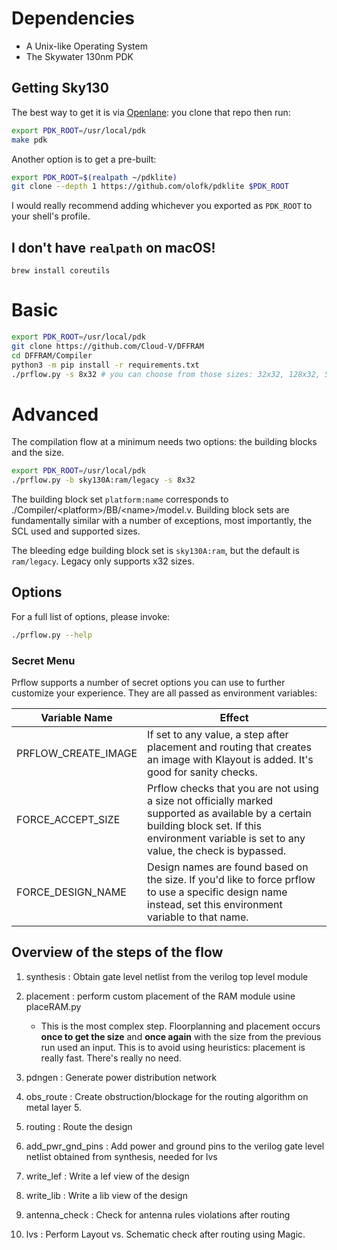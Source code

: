 # Dependencies
* A Unix-like Operating System
* The Skywater 130nm PDK

## Getting Sky130
The best way to get it is via [Openlane](https://github.com/The-OpenROAD-Project/OpenLane): you clone that repo then run:

```sh
export PDK_ROOT=/usr/local/pdk
make pdk
```

Another option is to get a pre-built:

```sh
export PDK_ROOT=$(realpath ~/pdklite)
git clone --depth 1 https://github.com/olofk/pdklite $PDK_ROOT
```

I would really recommend adding whichever you exported as `PDK_ROOT` to your shell's profile.

## I don't have `realpath` on macOS!
`brew install coreutils`

# Basic
```sh
export PDK_ROOT=/usr/local/pdk
git clone https://github.com/Cloud-V/DFFRAM 
cd DFFRAM/Compiler
python3 -m pip install -r requirements.txt
./prflow.py -s 8x32 # you can choose from those sizes: 32x32, 128x32, 512x32, 1024x32, 2048x32  
```

# Advanced
The compilation flow at a minimum needs two options: the building blocks and the size.

```sh
export PDK_ROOT=/usr/local/pdk
./prflow.py -b sky130A:ram/legacy -s 8x32
```

The building block set `platform:name` corresponds to ./Compiler/\<platform\>/BB/\<name\>/model.v. Building block sets are fundamentally similar with a number of exceptions, most importantly, the SCL used and supported sizes.

The bleeding edge building block set is `sky130A:ram`, but the default is `ram/legacy`. Legacy only supports x32 sizes.

## Options
For a full list of options, please invoke:
```sh
./prflow.py --help
```

### Secret Menu
Prflow supports a number of secret options you can use to further customize your experience. They are all passed as environment variables:

Variable Name|Effect
-|-
PRFLOW_CREATE_IMAGE|If set to any value, a step after placement and routing that creates an image with Klayout is added. It's good for sanity checks.
FORCE_ACCEPT_SIZE|Prflow checks that you are not using a size not officially marked supported as available by a certain building block set. If this environment variable is set to any value, the check is bypassed.
FORCE_DESIGN_NAME|Design names are found based on the size. If you'd like to force prflow to use a specific design name instead, set this environment variable to that name.


## Overview of the steps of the flow
1. synthesis : Obtain gate level netlist from the verilog top level module

2. placement : perform custom placement of the RAM module usine placeRAM.py
    * This is the most complex step. Floorplanning and placement occurs **once to get the size** and **once again** with the size from the previous run used an input. This is to avoid using heuristics: placement is really fast. There's really no need.

3. pdngen : Generate power distribution network

4. obs_route : Create obstruction/blockage for the routing algorithm on metal layer 5.

5. routing : Route the design

6. add_pwr_gnd_pins : Add power and ground pins to the verilog gate level netlist obtained from synthesis, needed for lvs

7. write_lef : Write a lef view of the design

8. write_lib : Write a lib view of the design

9. antenna_check : Check for antenna rules violations after routing 

10. lvs : Perform Layout vs. Schematic check after routing using Magic.
